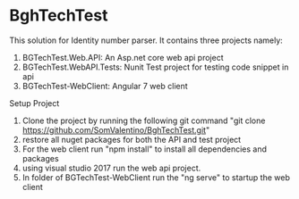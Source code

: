 # BghTechTest

This solution for Identity number parser. It contains three projects namely:

1) BGTechTest.Web.API:  An Asp.net core web api project
2) BGTechTest.WebAPI.Tests: Nunit Test project for testing code snippet in api
3) BGTechTest-WebClient: Angular 7 web client

Setup Project
1) Clone the project by running the following git command "git clone https://github.com/SomValentino/BghTechTest.git"
2) restore all nuget packages for both the API and test project
3) For the web client run "npm install" to install all dependencies and packages
4) using visual studio 2017 run the web api project.
5) In folder of BGTechTest-WebClient run the "ng serve" to startup the web client
